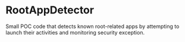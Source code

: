 # RootAppDetector
Small POC code that detects known root-related apps by attempting to launch their activities and monitoring security exception.
